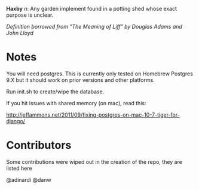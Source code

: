 **Haxby** _n_: Any garden implement found in a potting shed whose exact 
purpose is unclear.

_Definition borrowed from "The Meaning of Liff" by Douglas Adams and 
John Lloyd_

# Notes
You will need postgres. This is currently only tested on Homebrew Postgres 9.X
but it should work on prior versions and other platforms.

Run init.sh to create/wipe the database.

If you hit issues with shared memory (on mac), read this:

http://jeffammons.net/2011/09/fixing-postgres-on-mac-10-7-tiger-for-django/

# Contributors
Some contributions were wiped out in the creation of the repo, they are listed
here

@adinardi
@danw

